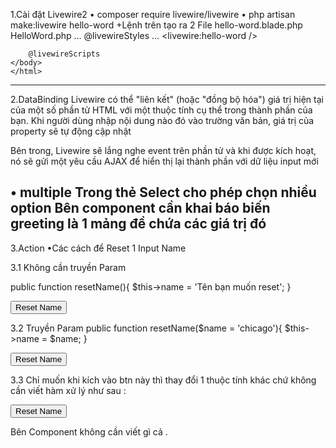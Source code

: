 1.Cài đặt Livewire2
    • composer require livewire/livewire
    • php artisan make:livewire hello-word
+Lệnh trên tạo ra 2 File
    hello-word.blade.php
    HelloWord.php
    ...
        @livewireStyles
    </head>
    <body>
        ...
        <livewire:hello-word />

        @livewireScripts
    </body>
    </html>
----------------------------------------------------------------------------
2.DataBinding
Livewire có thể "liên kết" (hoặc "đồng bộ hóa") giá trị hiện tại của một số phần tử HTML với một thuộc tính cụ thể trong thành phần của bạn.
Khi người dùng nhập nội dung nào đó vào trường văn bản, giá trị của property sẽ tự động cập nhật

Bên trong, Livewire sẽ lắng nghe event trên phần tử và khi được kích hoạt, nó sẽ gửi một yêu cầu AJAX để hiển thị lại thành phần với dữ liệu input mới

• multiple Trong thẻ Select cho phép chọn nhiều option
Bên component cần khai báo biến greeting là 1 mảng đề chứa các giá trị đó
-------------------------------------------
3.Action
•Các cách để Reset 1 Input Name

3.1 Không cần truyền Param

public function resetName(){
    $this->name = 'Tên bạn muốn reset';
}

<button wire:click = "resetName">Reset Name</button>

3.2 Truyền Param
public function resetName($name = 'chicago'){
    $this->name = $name;
}

<form action="#" wire:submit.prevent="resetName('Bingo')" >
    <button>Reset Name</button>
</form>

3.3 Chỉ muốn khi kích vào btn này thì thay đổi 1 thuộc tính khác chứ không cần viết hàm
xử lý như sau :
    <form action="#" wire:submit.prevent="$set('name', 'Luis')" >
        <button>Reset Name</button>
    </form>
Bên Component không cần viết gì cả .
